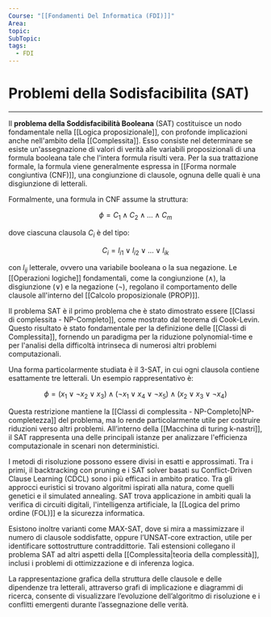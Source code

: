 ```yaml
---
Course: "[[Fondamenti Del Informatica (FDI)]]"
Area: 
topic: 
SubTopic: 
tags:
  - FDI
---
```


# Problemi della Sodisfacibilita (SAT)
---
Il **problema della Soddisfacibilità Booleana** (SAT) costituisce un nodo fondamentale nella [[Logica proposizionale]], con profonde implicazioni anche nell'ambito della [[Complessita]]. Esso consiste nel determinare se esiste un'assegnazione di valori di verità alle variabili proposizionali di una formula booleana tale che l'intera formula risulti vera. Per la sua trattazione formale, la formula viene generalmente espressa in [[Forma normale congiuntiva (CNF)]], una congiunzione di clausole, ognuna delle quali è una disgiunzione di letterali.

Formalmente, una formula in CNF assume la struttura:

$$
\phi = C_1 \land C_2 \land \dots \land C_m
$$

dove ciascuna clausola $C_i$ è del tipo:

$$
C_i = l_{i1} \lor l_{i2} \lor \dots \lor l_{ik}
$$

con $l_{ij}$ letterale, ovvero una variabile booleana o la sua negazione. Le [[Operazioni logiche]] fondamentali, come la congiunzione ($\land$), la disgiunzione ($\lor$) e la negazione ($\neg$), regolano il comportamento delle clausole all'interno del [[Calcolo proposizionale (PROP)]].

Il problema SAT è il primo problema che è stato dimostrato essere [[Classi di complessita - NP-Completo]], come mostrato dal teorema di Cook-Levin. Questo risultato è stato fondamentale per la definizione delle [[Classi di Complessita]], fornendo un paradigma per la riduzione polynomial-time e per l'analisi della difficoltà intrinseca di numerosi altri problemi computazionali.

Una forma particolarmente studiata è il 3-SAT, in cui ogni clausola contiene esattamente tre letterali. Un esempio rappresentativo è:

$$
\phi = (x_1 \lor \neg x_2 \lor x_3) \land (\neg x_1 \lor x_4 \lor \neg x_5) \land (x_2 \lor x_3 \lor \neg x_4)
$$

Questa restrizione mantiene la [[Classi di complessita - NP-Completo|NP-completezza]] del problema, ma lo rende particolarmente utile per costruire riduzioni verso altri problemi. All’interno della [[Macchina di turing k-nastri]], il SAT rappresenta una delle principali istanze per analizzare l'efficienza computazionale in scenari non deterministici.

I metodi di risoluzione possono essere divisi in esatti e approssimati. Tra i primi, il backtracking con pruning e i SAT solver basati su Conflict-Driven Clause Learning (CDCL) sono i più efficaci in ambito pratico. Tra gli approcci euristici si trovano algoritmi ispirati alla natura, come quelli genetici e il simulated annealing. SAT trova applicazione in ambiti quali la verifica di circuiti digitali, l'intelligenza artificiale, la [[Logica del primo ordine (FOL)]] e la sicurezza informatica.

Esistono inoltre varianti come MAX-SAT, dove si mira a massimizzare il numero di clausole soddisfatte, oppure l’UNSAT-core extraction, utile per identificare sottostrutture contraddittorie. Tali estensioni collegano il problema SAT ad altri aspetti della [[Complessita|teoria della complessità]], inclusi i problemi di ottimizzazione e di inferenza logica.

La rappresentazione grafica della struttura delle clausole e delle dipendenze tra letterali, attraverso grafi di implicazione e diagrammi di ricerca, consente di visualizzare l’evoluzione dell’algoritmo di risoluzione e i conflitti emergenti durante l’assegnazione delle verità.
